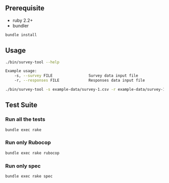 ## Prerequisite

- ruby 2.2+
- bundler

```bash
bundle install
```

## Usage

```bash
./bin/survey-tool --help

Example usage:
    -s, --survey FILE                Survey data input file
    -r, --responses FILE             Responses data input file
```

```bash
./bin/survey-tool -s example-data/survey-1.csv -r example-data/survey-1-responses.csv
```


## Test Suite

### Run all the tests

```bash
bundle exec rake
```

### Run only Rubocop

```bash
bundle exec rake rubocop
```

### Run only spec

```bash
bundle exec rake spec
```

